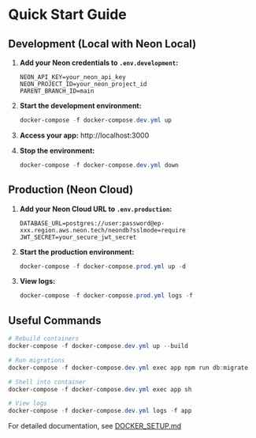 # Quick Start Guide

## Development (Local with Neon Local)

1. **Add your Neon credentials to `.env.development`:**
   ```env
   NEON_API_KEY=your_neon_api_key
   NEON_PROJECT_ID=your_neon_project_id
   PARENT_BRANCH_ID=main
   ```

2. **Start the development environment:**
   ```powershell
   docker-compose -f docker-compose.dev.yml up
   ```

3. **Access your app:** http://localhost:3000

4. **Stop the environment:**
   ```powershell
   docker-compose -f docker-compose.dev.yml down
   ```

## Production (Neon Cloud)

1. **Add your Neon Cloud URL to `.env.production`:**
   ```env
   DATABASE_URL=postgres://user:password@ep-xxx.region.aws.neon.tech/neondb?sslmode=require
   JWT_SECRET=your_secure_jwt_secret
   ```

2. **Start the production environment:**
   ```powershell
   docker-compose -f docker-compose.prod.yml up -d
   ```

3. **View logs:**
   ```powershell
   docker-compose -f docker-compose.prod.yml logs -f
   ```

## Useful Commands

```powershell
# Rebuild containers
docker-compose -f docker-compose.dev.yml up --build

# Run migrations
docker-compose -f docker-compose.dev.yml exec app npm run db:migrate

# Shell into container
docker-compose -f docker-compose.dev.yml exec app sh

# View logs
docker-compose -f docker-compose.dev.yml logs -f app
```

For detailed documentation, see [DOCKER_SETUP.md](./DOCKER_SETUP.md)
